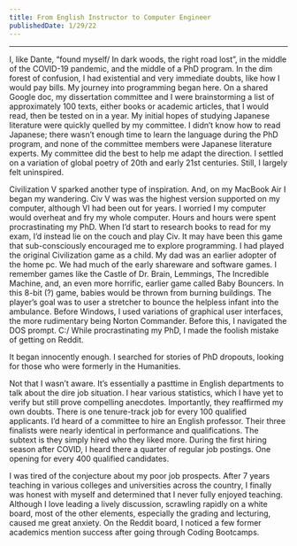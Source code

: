 ```yaml
---
title: From English Instructor to Computer Engineer
publishedDate: 1/29/22
---
```


---

I, like Dante, “found myself/ In dark woods, the right road lost”, in the middle of the COVID-19 pandemic, and the middle of a PhD program. In the dim forest of confusion, I had existential and very immediate doubts, like how I would pay bills. My journey into programming began here.
On a shared Google doc, my dissertation committee and I were brainstorming a list of approximately 100 texts, either books or academic articles, that I would read, then be tested on in a year. My initial hopes of studying Japanese literature were quickly quelled by my committee. I didn’t know how to read Japanese; there wasn’t enough time to learn the language during the PhD program, and none of the committee members were Japanese literature experts. My committee did the best to help me adapt the direction. I settled on a variation of global poetry of 20th and early 21st centuries. Still, I largely felt uninspired.

Civilization V sparked another type of inspiration. And, on my MacBook Air I began my wandering. Civ V was was the highest version supported on my computer, although VI had been out for years. I worried I my computer would overheat and fry my whole computer. Hours and hours were spent procrastinating my PhD. When I’d start to research books to read for my exam, I’d instead lie on the couch and play Civ. It may have been this game that sub-consciously encouraged me to explore programming.
I had played the original Civilization game as a child. My dad was an earlier adopter of the home pc. We had much of the early shareware and software games. I remember games like the Castle of Dr. Brain, Lemmings, The Incredible Machine, and, an even more horrific, earlier game called Baby Bouncers. In this 8-bit (?) game, babies would be thrown from burning buildings. The player’s goal was to user a stretcher to bounce the helpless infant into the ambulance. Before Windows, I used variations of graphical user interfaces, the more rudimentary being Norton Commander. Before this, I navigated the DOS prompt. C:/
While procrastinating my PhD, I made the foolish mistake of getting on Reddit.

It began innocently enough. I searched for stories of PhD dropouts, looking for those who were formerly in the Humanities.

Not that I wasn’t aware. It’s essentially a pasttime in English departments to talk about the dire job situation. I hear various statistics, which I have yet to verify but still prove compelling anecdotes. Importantly, they reaffirmed my own doubts. There is one tenure-track job for every 100 qualified applicants. I’d heard of a committee to hire an English professor. Their three finalists were nearly identical in performance and qualifications. The subtext is they simply hired who they liked more. During the first hiring season after COVID, I heard there a quarter of regular job postings. One opening for every 400 qualified candidates.

I was tired of the conjecture about my poor job prospects. After 7 years teaching in various colleges and universities across the country, I finally was honest with myself and determined that I never fully enjoyed teaching. Although I love leading a lively discussion, scrawling rapidly on a white board, most of the other elements, especially the grading and lecturing, caused me great anxiety. On the Reddit board, I noticed a few former academics mention success after going through Coding Bootcamps.
